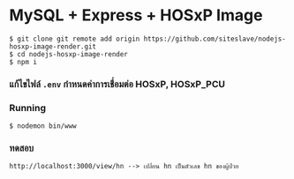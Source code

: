 # MySQL + Express + HOSxP Image

```
$ git clone git remote add origin https://github.com/siteslave/nodejs-hosxp-image-render.git
$ cd nodejs-hosxp-image-render
$ npm i
```

### แก้ไขไฟล์ `.env` กำหนดค่าการเชื่อมต่อ HOSxP, HOSxP_PCU

### Running

```
$ nodemon bin/www
```

### ทดสอบ

```
http://localhost:3000/view/hn --> เปลี่ยน hn เป็นตัวเลข hn ของผู้ป่วย
```